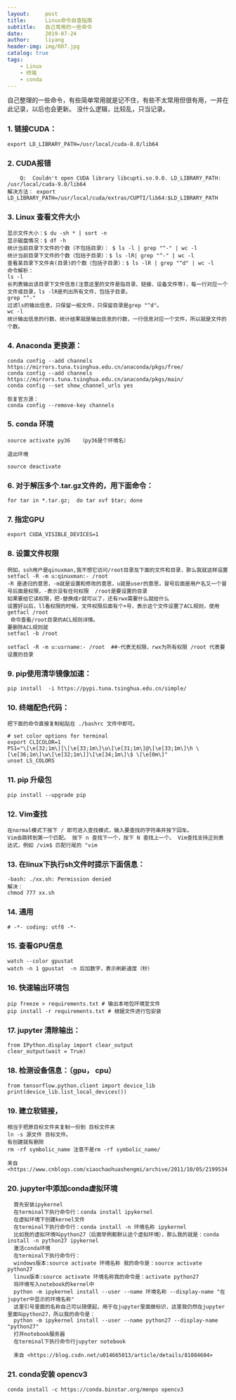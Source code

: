 ```yaml
---
layout:     post
title:      Linux命令自查指南
subtitle:   自己常用的一些命令
date:       2019-07-24
author:     liyang
header-img: img/007.jpg
catalog: true
tags:
    - Linux
    - 终端
    - conda
---
```

自己整理的一些命令，有些简单常用就是记不住，有些不太常用但很有用，一并在此记录，以后也会更新。
没什么逻辑，比较乱，只当记录。

### 1. 链接CUDA：
	export LD_LIBRARY_PATH=/usr/local/cuda-8.0/lib64

### 2. CUDA报错
        Q:  Couldn't open CUDA library libcupti.so.9.0. LD_LIBRARY_PATH: /usr/local/cuda-9.0/lib64
	解决方法： export LD_LIBRARY_PATH=/usr/local/cuda/extras/CUPTI/lib64:$LD_LIBRARY_PATH

### 3. Linux 查看文件大小
	显示文件大小：$ du -sh * | sort -n
	显示磁盘情况：$ df -h 
	统计当前目录下文件的个数（不包括目录）： $ ls -l | grep "^-" | wc -l
	统计当前目录下文件的个数（包括子目录）：$ ls -lR| grep "^-" | wc -l
	查看某目录下文件夹(目录)的个数（包括子目录）：$ ls -lR | grep "^d" | wc -l
	命令解析：
	ls -l
	长列表输出该目录下文件信息(注意这里的文件是指目录、链接、设备文件等)，每一行对应一个文件或目录，ls -lR是列出所有文件，包括子目录。
	grep "^-"
	过滤ls的输出信息，只保留一般文件，只保留目录是grep "^d"。
	wc -l
	统计输出信息的行数，统计结果就是输出信息的行数，一行信息对应一个文件，所以就是文件的个数。

### 4. Anaconda 更换源：
	conda config --add channels https://mirrors.tuna.tsinghua.edu.cn/anaconda/pkgs/free/
	conda config --add channels https://mirrors.tuna.tsinghua.edu.cn/anaconda/pkgs/main/
	conda config --set show_channel_urls yes
	
	恢复官方源：
	conda config --remove-key channels
	
### 5. conda 环境
	source activate py36   （py36是个环境名）
	
	退出环境
	
	source deactivate

### 6. 对于解压多个.tar.gz文件的，用下面命令：
	for tar in *.tar.gz;  do tar xvf $tar; done

### 7. 指定GPU
	export CUDA_VISIBLE_DEVICES=1

### 8. 设置文件权限
	例如，ssh用户是qinuxman,我不想它访问/root目录及下面的文件和目录，那么我就这样设置
	setfacl -R -m u:qinuxman:- /root
	-R 是递归的意思，-m就是设置和修改的意思，u就是user的意思，冒号后面是用户名又一个冒号后面是权限，-表示没有任何权限  /root是要设置的目录
	如果要给它读权限，把-替换成r就可以了，还有rwx需要什么就给什么
	设置好以后，ll看权限的时候，文件权限后面有个+号，表示这个文件设置了ACL规则，使用
	getfacl /root
	 命令查看/root目录的ACL规则详情。
	要删除ACL规则就
	setfacl -b /root
	
	setfacl -R -m u:usrname:- /root  ##-代表无权限，rwx为所有权限 /root 代表要设置的目录


### 9. pip使用清华镜像加速：
	pip install  -i https://pypi.tuna.tsinghua.edu.cn/simple/

### 10. 终端配色代码：
    把下面的命令直接复制粘贴在 ./bashrc 文件中即可。

	# set color options for terminal
	export CLICOLOR=1
	PS1="\[\e[32;1m\][\[\e[33;1m\]\u\[\e[31;1m\]@\[\e[33;1m\]\h \[\e[36;1m\]\w\[\e[32;1m\]]\[\e[34;1m\]\$ \[\e[0m\]"
	unset LS_COLORS
	
	
	

### 11. pip 升级包
	pip install --upgrade pip
	
### 12. Vim查找
	在normal模式下按下 / 即可进入查找模式，输入要查找的字符串并按下回车。 
	Vim会跳转到第一个匹配。 按下 n 查找下一个，按下 N 查找上一个。 Vim查找支持正则表达式，例如 /vim$ 匹配行尾的 "vim


### 13. 在linux下执行sh文件时提示下面信息：
	-bash: ./xx.sh: Permission denied
	解决：
	chmod 777 xx.sh

### 14. 通用
	# -*- coding: utf8 -*-

### 15. 查看GPU信息
	watch --color gpustat
	watch -n 1 gpustat  -n 后加数字，表示刷新速度（秒）


### 16. 快速输出环境包
	pip freeze > requirements.txt # 输出本地包环境至文件
	pip install -r requirements.txt # 根据文件进行包安装

### 17. jupyter 清除输出：
	from IPython.display import clear_output
	clear_output(wait = True)

### 18. 检测设备信息：（gpu， cpu）
	from tensorflow.python.client import device_lib
	print(device_lib.list_local_devices())
	

### 19. 建立软链接，
	相当于把原目标文件夹复制一份到 目标文件夹
	ln -s 源文件 目标文件。
	有创建就有删除
	rm -rf symbolic_name 注意不是rm -rf symbolic_name/

	来自 <https://www.cnblogs.com/xiaochaohuashengmi/archive/2011/10/05/2199534.html> 

	
### 20. jupyter中添加conda虚拟环境
      首先安装ipykernel 
      在terminal下执行命令行：conda install ipykernel
      在虚拟环境下创建kernel文件 
      在terminal下执行命令行：conda install -n 环境名称 ipykernel 
      比如我的虚拟环境叫python27（后面举例都默认这个虚拟环境），那么我的就是：conda install -n python27 ipykernel
      激活conda环境 
      在terminal下执行命令行： 
      windows版本:source activate 环境名称 我的命令是：source activate python27 
      linux版本:source activate 环境名称我的命令是：activate python27
      将环境写入notebook的kernel中 
      python -m ipykernel install --user --name 环境名称 --display-name "在jupyter中显示的环境名称" 
      这里引号里面的名称自己可以随便起，用于在jupyter里面做标识，这里我仍然在jupyter里面叫python27，所以我的命令是：
      python -m ipykernel install --user --name python27 --display-name "python27"
      打开notebook服务器 
      在terminal下执行命令行jupyter notebook

      来自 <https://blog.csdn.net/u014665013/article/details/81084604> 

### 21. conda安装 opencv3
	conda install -c https://conda.binstar.org/menpo opencv3
